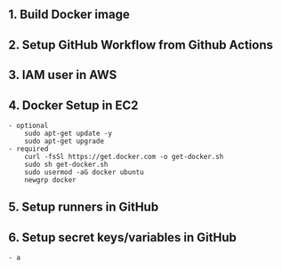 ## 1. Build Docker image
## 2. Setup GitHub Workflow from Github Actions
## 3. IAM user in AWS
## 4. Docker Setup in EC2
    - optional
        sudo apt-get update -y
        sudo apt-get upgrade
    - required
        curl -fsSl https://get.docker.com -o get-docker.sh
        sudo sh get-docker.sh
        sudo usermod -aG docker ubuntu
        newgrp docker
## 5. Setup runners in GitHub
## 6. Setup secret keys/variables in GitHub
    - a
##